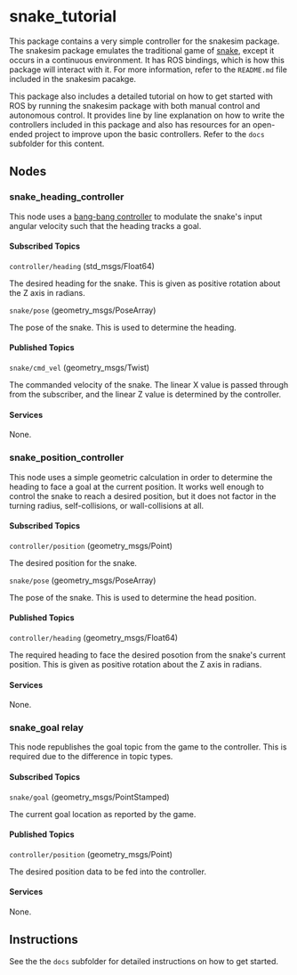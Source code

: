 # snake_tutorial
This package contains a very simple controller for the snakesim package. The
snakesim package emulates the traditional game of [snake](https://www.google.com/search?q=play+snake),
except it occurs in a continuous environment. It has ROS bindings, which is how
this package will interact with it. For more information, refer to the `README.md`
file included in the snakesim pacakge.

This package also includes a detailed tutorial on how to get started with ROS by
running the snakesim package with both manual control and autonomous control. It
provides line by line explanation on how to write the controllers included in
this package and also has resources for an open-ended project to improve upon
the basic controllers. Refer to the `docs` subfolder for this content.

## Nodes
### snake_heading_controller
This node uses a [bang-bang controller](https://en.wikipedia.org/wiki/Bang%E2%80%93bang_control)
to modulate the snake's input angular velocity such that the heading tracks a goal.

#### Subscribed Topics
`controller/heading` (std_msgs/Float64)

The desired heading for the snake. This is given as positive rotation about the
Z axis in radians.

`snake/pose` (geometry_msgs/PoseArray)

The pose of the snake. This is used to determine the heading.

#### Published Topics
`snake/cmd_vel` (geometry_msgs/Twist)

The commanded velocity of the snake. The linear X value is passed through from
the subscriber, and the linear Z value is determined by the controller.

#### Services
None.

### snake_position_controller
This node uses a simple geometric calculation in order to determine the heading
to face a goal at the current position. It works well enough to control the
snake to reach a desired position, but it does not factor in the turning radius,
self-collisions, or wall-collisions at all.

#### Subscribed Topics
`controller/position` (geometry_msgs/Point)

The desired position for the snake.

`snake/pose` (geometry_msgs/PoseArray)

The pose of the snake. This is used to determine the head position.

#### Published Topics
`controller/heading` (geometry_msgs/Float64)

The required heading to face the desired posotion from the snake's current
position. This is given as positive rotation about the Z axis in radians.

#### Services
None.

### snake_goal relay
This node republishes the goal topic from the game to the controller. This is
required due to the difference in topic types.

#### Subscribed Topics
`snake/goal` (geometry_msgs/PointStamped)

The current goal location as reported by the game.

#### Published Topics
`controller/position` (geometry_msgs/Point)

The desired position data to be fed into the controller.

#### Services
None.

## Instructions
See the the `docs` subfolder for detailed instructions on how to get started.
